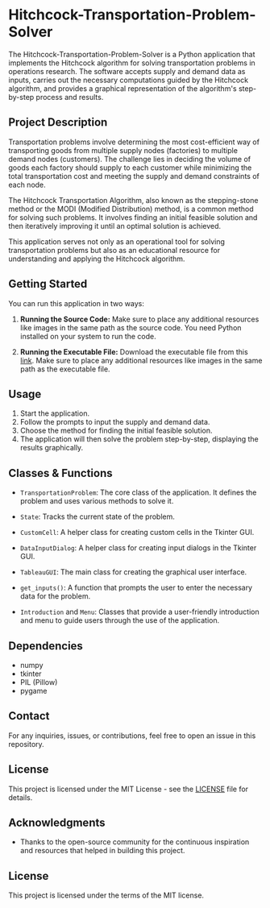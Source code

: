# Hitchcock-Transportation-Problem-Solver

The Hitchcock-Transportation-Problem-Solver is a Python application that implements the Hitchcock algorithm for solving transportation problems in operations research. The software accepts supply and demand data as inputs, carries out the necessary computations guided by the Hitchcock algorithm, and provides a graphical representation of the algorithm's step-by-step process and results.


## Project Description

Transportation problems involve determining the most cost-efficient way of transporting goods from multiple supply nodes (factories) to multiple demand nodes (customers). The challenge lies in deciding the volume of goods each factory should supply to each customer while minimizing the total transportation cost and meeting the supply and demand constraints of each node.

The Hitchcock Transportation Algorithm, also known as the stepping-stone method or the MODI (Modified Distribution) method, is a common method for solving such problems. It involves finding an initial feasible solution and then iteratively improving it until an optimal solution is achieved. 

This application serves not only as an operational tool for solving transportation problems but also as an educational resource for understanding and applying the Hitchcock algorithm. 

## Getting Started

You can run this application in two ways:

1. **Running the Source Code:** Make sure to place any additional resources like images in the same path as the source code. You need Python installed on your system to run the code. 

2. **Running the Executable File:** Download the executable file from this [link](https://drive.google.com/drive/folders/1DxIXA5hL3sJQEENOdbhqFdXavTEkFn_E?usp=drive_link). Make sure to place any additional resources like images in the same path as the executable file.

## Usage

1. Start the application.
2. Follow the prompts to input the supply and demand data.
3. Choose the method for finding the initial feasible solution.
4. The application will then solve the problem step-by-step, displaying the results graphically.

## Classes & Functions

- `TransportationProblem`: The core class of the application. It defines the problem and uses various methods to solve it.

- `State`: Tracks the current state of the problem.

- `CustomCell`: A helper class for creating custom cells in the Tkinter GUI.

- `DataInputDialog`: A helper class for creating input dialogs in the Tkinter GUI.

- `TableauGUI`: The main class for creating the graphical user interface.

- `get_inputs()`: A function that prompts the user to enter the necessary data for the problem.

- `Introduction` and `Menu`: Classes that provide a user-friendly introduction and menu to guide users through the use of the application.

## Dependencies

- numpy
- tkinter
- PIL (Pillow)
- pygame

## Contact

For any inquiries, issues, or contributions, feel free to open an issue in this repository. 

## License

This project is licensed under the MIT License - see the [LICENSE](./LICENSE) file for details.

## Acknowledgments

- Thanks to the open-source community for the continuous inspiration and resources that helped in building this project.

## License

This project is licensed under the terms of the MIT license.
